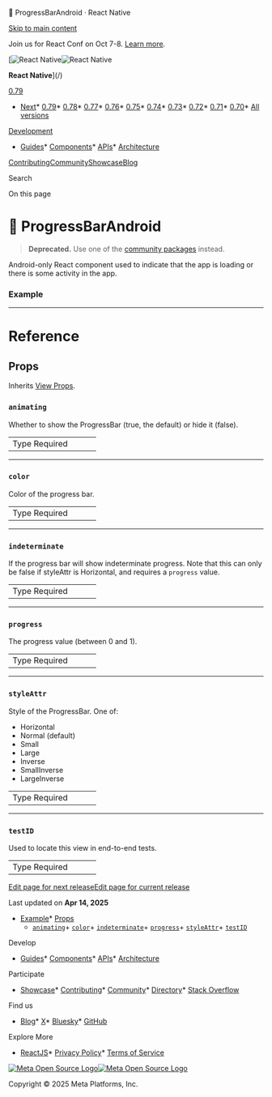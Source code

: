 🚧 ProgressBarAndroid · React Native

[Skip to main content](#__docusaurus_skipToContent_fallback)

Join us for React Conf on Oct 7-8. [Learn more](https://conf.react.dev).

[![React Native](/img/header_logo.svg)![React Native](/img/header_logo.svg)

**React Native**](/)

[0.79](/docs/progressbarandroid)

* [Next](/docs/next/progressbarandroid)* [0.79](/docs/progressbarandroid)* [0.78](/docs/0.78/progressbarandroid)* [0.77](/docs/0.77/progressbarandroid)* [0.76](/docs/0.76/progressbarandroid)* [0.75](/docs/0.75/progressbarandroid)* [0.74](/docs/0.74/progressbarandroid)* [0.73](/docs/0.73/progressbarandroid)* [0.72](/docs/0.72/progressbarandroid)* [0.71](/docs/0.71/progressbarandroid)* [0.70](/docs/0.70/progressbarandroid)* [All versions](/versions)

[Development](#)

* [Guides](/docs/getting-started)* [Components](/docs/components-and-apis)* [APIs](/docs/accessibilityinfo)* [Architecture](/architecture/overview)

[Contributing](/contributing/overview)[Community](/community/overview)[Showcase](/showcase)[Blog](/blog)

Search

On this page

🚧 ProgressBarAndroid
====================

> **Deprecated.** Use one of the [community packages](https://reactnative.directory/?search=progressbar) instead.

Android-only React component used to indicate that the app is loading or there is some activity in the app.

### Example[​](#example "Direct link to Example")

---

Reference
=========

Props[​](#props "Direct link to Props")
---------------------------------------

Inherits [View Props](/docs/view#props).

### `animating`[​](#animating "Direct link to animating")

Whether to show the ProgressBar (true, the default) or hide it (false).

|  |  |  |  |
| --- | --- | --- | --- |
| Type Required|  |  | | --- | --- | | bool No | | | |

---

### `color`[​](#color "Direct link to color")

Color of the progress bar.

|  |  |  |  |
| --- | --- | --- | --- |
| Type Required|  |  | | --- | --- | | [color](/docs/colors) No | | | |

---

### `indeterminate`[​](#indeterminate "Direct link to indeterminate")

If the progress bar will show indeterminate progress. Note that this can only be false if styleAttr is Horizontal, and requires a `progress` value.

|  |  |  |  |
| --- | --- | --- | --- |
| Type Required|  |  | | --- | --- | | indeterminateType No | | | |

---

### `progress`[​](#progress "Direct link to progress")

The progress value (between 0 and 1).

|  |  |  |  |
| --- | --- | --- | --- |
| Type Required|  |  | | --- | --- | | number No | | | |

---

### `styleAttr`[​](#styleattr "Direct link to styleattr")

Style of the ProgressBar. One of:

* Horizontal
* Normal (default)
* Small
* Large
* Inverse
* SmallInverse
* LargeInverse

|  |  |  |  |
| --- | --- | --- | --- |
| Type Required|  |  | | --- | --- | | enum('Horizontal', 'Normal', 'Small', 'Large', 'Inverse', 'SmallInverse', 'LargeInverse') No | | | |

---

### `testID`[​](#testid "Direct link to testid")

Used to locate this view in end-to-end tests.

|  |  |  |  |
| --- | --- | --- | --- |
| Type Required|  |  | | --- | --- | | string No | | | |

[Edit page for next release](https://github.com/facebook/react-native-website/edit/main/docs/progressbarandroid.md)[Edit page for current release](https://github.com/facebook/react-native-website/edit/main/website/versioned_docs/version-0.79/progressbarandroid.md)

Last updated on **Apr 14, 2025**

* [Example](#example)* [Props](#props)
    + [`animating`](#animating)+ [`color`](#color)+ [`indeterminate`](#indeterminate)+ [`progress`](#progress)+ [`styleAttr`](#styleattr)+ [`testID`](#testid)

Develop

* [Guides](/docs/getting-started)* [Components](/docs/components-and-apis)* [APIs](/docs/accessibilityinfo)* [Architecture](/architecture/overview)

Participate

* [Showcase](/showcase)* [Contributing](/contributing/overview)* [Community](/community/overview)* [Directory](https://reactnative.directory/)* [Stack Overflow](https://stackoverflow.com/questions/tagged/react-native)

Find us

* [Blog](/blog)* [X](https://x.com/reactnative)* [Bluesky](https://bsky.app/profile/reactnative.dev)* [GitHub](https://github.com/facebook/react-native)

Explore More

* [ReactJS](https://react.dev/)* [Privacy Policy](https://opensource.fb.com/legal/privacy/)* [Terms of Service](https://opensource.fb.com/legal/terms/)

[![Meta Open Source Logo](/img/oss_logo.svg)![Meta Open Source Logo](/img/oss_logo.svg)](https://opensource.fb.com/)

Copyright © 2025 Meta Platforms, Inc.